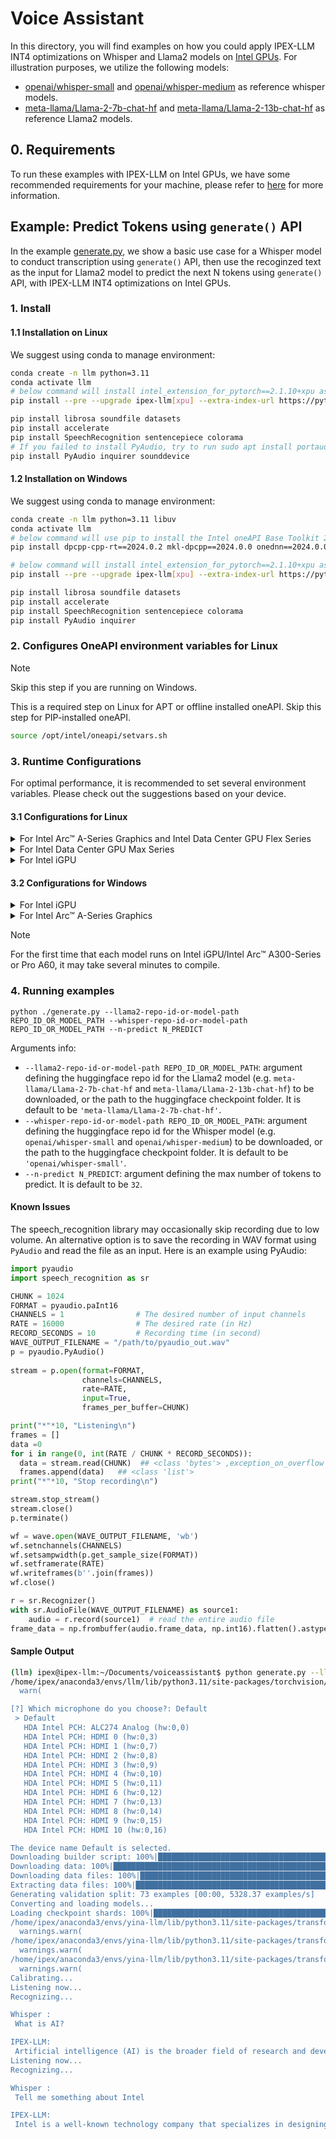 # Voice Assistant
In this directory, you will find examples on how you could apply IPEX-LLM INT4 optimizations on Whisper and Llama2 models on [Intel GPUs](../../../README.md). For illustration purposes, we utilize the following models: 
- [openai/whisper-small](https://huggingface.co/openai/whisper-small) and [openai/whisper-medium](https://huggingface.co/openai/whisper-medium) as reference whisper models.
- [meta-llama/Llama-2-7b-chat-hf](https://huggingface.co/meta-llama/Llama-2-7b-chat-hf) and [meta-llama/Llama-2-13b-chat-hf](https://huggingface.co/meta-llama/Llama-2-13b-chat-hf) as reference Llama2 models.

## 0. Requirements
To run these examples with IPEX-LLM on Intel GPUs, we have some recommended requirements for your machine, please refer to [here](../../../README.md#requirements) for more information.

## Example: Predict Tokens using `generate()` API
In the example [generate.py](./generate.py), we show a basic use case for a Whisper model to conduct transcription using `generate()` API, then use the recoginzed text as the input for Llama2 model to predict the next N tokens using `generate()` API, with IPEX-LLM INT4 optimizations on Intel GPUs.
### 1. Install
#### 1.1 Installation on Linux
We suggest using conda to manage environment:
```bash
conda create -n llm python=3.11
conda activate llm
# below command will install intel_extension_for_pytorch==2.1.10+xpu as default
pip install --pre --upgrade ipex-llm[xpu] --extra-index-url https://pytorch-extension.intel.com/release-whl/stable/xpu/us/

pip install librosa soundfile datasets
pip install accelerate
pip install SpeechRecognition sentencepiece colorama
# If you failed to install PyAudio, try to run sudo apt install portaudio19-dev on ubuntu
pip install PyAudio inquirer sounddevice
```

#### 1.2 Installation on Windows
We suggest using conda to manage environment:
```bash
conda create -n llm python=3.11 libuv
conda activate llm
# below command will use pip to install the Intel oneAPI Base Toolkit 2024.0
pip install dpcpp-cpp-rt==2024.0.2 mkl-dpcpp==2024.0.0 onednn==2024.0.0

# below command will install intel_extension_for_pytorch==2.1.10+xpu as default
pip install --pre --upgrade ipex-llm[xpu] --extra-index-url https://pytorch-extension.intel.com/release-whl/stable/xpu/us/

pip install librosa soundfile datasets
pip install accelerate
pip install SpeechRecognition sentencepiece colorama
pip install PyAudio inquirer
```

### 2. Configures OneAPI environment variables for Linux

> [!NOTE]
> Skip this step if you are running on Windows.

This is a required step on Linux for APT or offline installed oneAPI. Skip this step for PIP-installed oneAPI.

```bash
source /opt/intel/oneapi/setvars.sh
```

### 3. Runtime Configurations
For optimal performance, it is recommended to set several environment variables. Please check out the suggestions based on your device.
#### 3.1 Configurations for Linux
<details>

<summary>For Intel Arc™ A-Series Graphics and Intel Data Center GPU Flex Series</summary>

```bash
export USE_XETLA=OFF
export SYCL_PI_LEVEL_ZERO_USE_IMMEDIATE_COMMANDLISTS=1
export SYCL_CACHE_PERSISTENT=1
```

</details>

<details>

<summary>For Intel Data Center GPU Max Series</summary>

```bash
export LD_PRELOAD=${LD_PRELOAD}:${CONDA_PREFIX}/lib/libtcmalloc.so
export SYCL_PI_LEVEL_ZERO_USE_IMMEDIATE_COMMANDLISTS=1
export SYCL_CACHE_PERSISTENT=1
export ENABLE_SDP_FUSION=1
```
> Note: Please note that `libtcmalloc.so` can be installed by `conda install -c conda-forge -y gperftools=2.10`.
</details>

<details>

<summary>For Intel iGPU</summary>

```bash
export SYCL_CACHE_PERSISTENT=1
export BIGDL_LLM_XMX_DISABLED=1
```

</details>

#### 3.2 Configurations for Windows
<details>

<summary>For Intel iGPU</summary>

```cmd
set SYCL_CACHE_PERSISTENT=1
set BIGDL_LLM_XMX_DISABLED=1
```

</details>

<details>

<summary>For Intel Arc™ A-Series Graphics</summary>

```cmd
set SYCL_CACHE_PERSISTENT=1
```

</details>

> [!NOTE]
> For the first time that each model runs on Intel iGPU/Intel Arc™ A300-Series or Pro A60, it may take several minutes to compile.
### 4. Running examples

```
python ./generate.py --llama2-repo-id-or-model-path REPO_ID_OR_MODEL_PATH --whisper-repo-id-or-model-path REPO_ID_OR_MODEL_PATH --n-predict N_PREDICT
```

Arguments info:
- `--llama2-repo-id-or-model-path REPO_ID_OR_MODEL_PATH`: argument defining the huggingface repo id for the Llama2 model (e.g. `meta-llama/Llama-2-7b-chat-hf` and `meta-llama/Llama-2-13b-chat-hf`) to be downloaded, or the path to the huggingface checkpoint folder. It is default to be `'meta-llama/Llama-2-7b-chat-hf'`.
- `--whisper-repo-id-or-model-path REPO_ID_OR_MODEL_PATH`: argument defining the huggingface repo id for the Whisper model (e.g. `openai/whisper-small` and `openai/whisper-medium`) to be downloaded, or the path to the huggingface checkpoint folder. It is default to be `'openai/whisper-small'`.
- `--n-predict N_PREDICT`: argument defining the max number of tokens to predict. It is default to be `32`.

#### Known Issues
The speech_recognition library may occasionally skip recording due to low volume. An alternative option is to save the recording in WAV format using `PyAudio` and read the file as an input. Here is an example using PyAudio:
```python
import pyaudio
import speech_recognition as sr

CHUNK = 1024
FORMAT = pyaudio.paInt16
CHANNELS = 1                # The desired number of input channels
RATE = 16000                # The desired rate (in Hz)
RECORD_SECONDS = 10         # Recording time (in second)
WAVE_OUTPUT_FILENAME = "/path/to/pyaudio_out.wav"
p = pyaudio.PyAudio()
                
stream = p.open(format=FORMAT,
                channels=CHANNELS,
                rate=RATE,
                input=True,
                frames_per_buffer=CHUNK)

print("*"*10, "Listening\n")
frames = []
data =0
for i in range(0, int(RATE / CHUNK * RECORD_SECONDS)):
  data = stream.read(CHUNK)  ## <class 'bytes'> ,exception_on_overflow = False
  frames.append(data)   ## <class 'list'>
print("*"*10, "Stop recording\n")

stream.stop_stream()
stream.close()
p.terminate()

wf = wave.open(WAVE_OUTPUT_FILENAME, 'wb')
wf.setnchannels(CHANNELS)
wf.setsampwidth(p.get_sample_size(FORMAT))
wf.setframerate(RATE)
wf.writeframes(b''.join(frames))
wf.close()

r = sr.Recognizer()
with sr.AudioFile(WAVE_OUTPUT_FILENAME) as source1:
    audio = r.record(source1)  # read the entire audio file   
frame_data = np.frombuffer(audio.frame_data, np.int16).flatten().astype(np.float32) / 32768.0
```

#### Sample Output
```bash
(llm) ipex@ipex-llm:~/Documents/voiceassistant$ python generate.py --llama2-repo-id-or-model-path /mnt/windows/demo/models/Llama-2-7b-chat-hf --whisper-repo-id-or-model-path /mnt/windows/demo/models/whisper-medium
/home/ipex/anaconda3/envs/llm/lib/python3.11/site-packages/torchvision/io/image.py:13: UserWarning: Failed to load image Python extension: ''If you don't plan on using image functionality from `torchvision.io`, you can ignore this warning. Otherwise, there might be something wrong with your environment. Did you have `libjpeg` or `libpng` installed before building `torchvision` from source?
  warn(

[?] Which microphone do you choose?: Default
 > Default
   HDA Intel PCH: ALC274 Analog (hw:0,0)
   HDA Intel PCH: HDMI 0 (hw:0,3)
   HDA Intel PCH: HDMI 1 (hw:0,7)
   HDA Intel PCH: HDMI 2 (hw:0,8)
   HDA Intel PCH: HDMI 3 (hw:0,9)
   HDA Intel PCH: HDMI 4 (hw:0,10)
   HDA Intel PCH: HDMI 5 (hw:0,11)
   HDA Intel PCH: HDMI 6 (hw:0,12)
   HDA Intel PCH: HDMI 7 (hw:0,13)
   HDA Intel PCH: HDMI 8 (hw:0,14)
   HDA Intel PCH: HDMI 9 (hw:0,15)
   HDA Intel PCH: HDMI 10 (hw:0,16)

The device name Default is selected.
Downloading builder script: 100%|██████████████████████████████████████████████████████| 5.17k/5.17k [00:00<00:00, 14.3MB/s]
Downloading data: 100%|████████████████████████████████████████████████████████████████████████████████████████| 9.08M/9.08M [00:01<00:00, 4.75MB/s]
Downloading data files: 100%|████████████████████████████████████████████████████████████████████████████████████████| 1/1 [00:04<00:00,  4.57s/it]]
Extracting data files: 100%|██████████████████████████████████████████████████████████████████████████████████████████| 1/1 [00:00<00:00, 39.98it/s]
Generating validation split: 73 examples [00:00, 5328.37 examples/s]
Converting and loading models...
Loading checkpoint shards: 100%|██████████████████████████████████████████████████████████████████████████████████████| 3/3 [00:09<00:00,  3.04s/it]
/home/ipex/anaconda3/envs/yina-llm/lib/python3.11/site-packages/transformers/generation/configuration_utils.py:362: UserWarning: `do_sample` is set to `False`. However, `temperature` is set to `0.9` -- this flag is only used in sample-based generation modes. You should set `do_sample=True` or unset `temperature`. This was detected when initializing the generation config instance, which means the corresponding file may hold incorrect parameterization and should be fixed.
  warnings.warn(
/home/ipex/anaconda3/envs/yina-llm/lib/python3.11/site-packages/transformers/generation/configuration_utils.py:367: UserWarning: `do_sample` is set to `False`. However, `top_p` is set to `0.6` -- this flag is only used in sample-based generation modes. You should set `do_sample=True` or unset `top_p`. This was detected when initializing the generation config instance, which means the corresponding file may hold incorrect parameterization and should be fixed.
  warnings.warn(
/home/ipex/anaconda3/envs/yina-llm/lib/python3.11/site-packages/transformers/generation/utils.py:1411: UserWarning: You have modified the pretrained model configuration to control generation. This is a deprecated strategy to control generation and will be removed soon, in a future version. Please use a generation configuration file (see https://huggingface.co/docs/transformers/main_classes/text_generation )
  warnings.warn(
Calibrating...
Listening now...
Recognizing...

Whisper : 
 What is AI?

IPEX-LLM: 
 Artificial intelligence (AI) is the broader field of research and development aimed at creating machines that can perform tasks that typically require human intelligence,
Listening now...
Recognizing...

Whisper : 
 Tell me something about Intel

IPEX-LLM: 
 Intel is a well-known technology company that specializes in designing, manufacturing, and selling computer hardware components and semiconductor products.
```